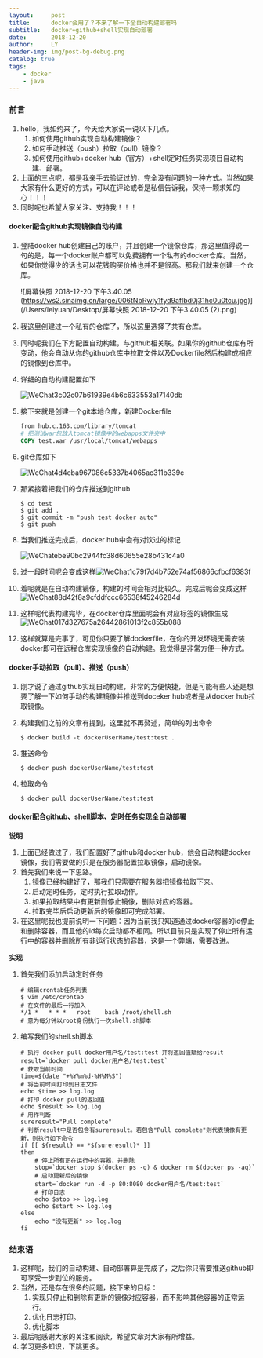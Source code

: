 ```yaml
---
layout:     post
title:      docker会用了？不来了解一下全自动构建部署吗
subtitle:   docker+github+shell实现自动部署
date:       2018-12-20
author:     LY
header-img: img/post-bg-debug.png
catalog: true
tags:
    - docker
    - java
---
```


### 前言

1. hello，我如约来了，今天给大家说一说以下几点。
   1. 如何使用github实现自动构建镜像？
   2. 如何手动推送（push）拉取（pull）镜像？
   3. 如何使用github+docker hub（官方）+shell定时任务实现项目自动构建、部署。
2. 上面的三点呢，都是我亲手去验证过的，完全没有问题的一种方式。当然如果大家有什么更好的方式，可以在评论或者是私信告诉我，保持一颗求知的心！！！
3. 同时呢也希望大家关注、支持我！！！

#### docker配合github实现镜像自动构建

1. 登陆docker hub创建自己的账户，并且创建一个镜像仓库，那这里值得说一句的是，每一个docker账户都可以免费拥有一个私有的docker仓库。当然，如果你觉得少的话也可以花钱购买价格也并不是很高。那我们就来创建一个仓库。

   ![屏幕快照 2018-12-20 下午3.40.05 (https://ws2.sinaimg.cn/large/006tNbRwly1fyd9aflbd0j31hc0u0tcu.jpg)](/Users/leiyuan/Desktop/屏幕快照 2018-12-20 下午3.40.05 (2).png)

2. 我这里创建过一个私有的仓库了，所以这里选择了共有仓库。

3. 同时呢我们在下方配置自动构建，与github相关联。如果你的github仓库有所变动，他会自动从你的github仓库中拉取文件以及Dockerfile然后构建成相应的镜像到仓库中。

4. 详细的自动构建配置如下

   ![WeChat3c02c07b61939e4b6c633553a17140db](https://ws2.sinaimg.cn/large/006tNbRwly1fyd9kpo0xsj310k0u0n6d.jpg)

5. 接下来就是创建一个git本地仓库，新建Dockerfile

   ```dockerfile
   from hub.c.163.com/library/tomcat
   # 把测试war包放入tomcat镜像中的webapps文件夹中
   COPY test.war /usr/local/tomcat/webapps
   ```

6. git仓库如下

   ![WeChat4d4eba967086c5337b4065ac311b339c](https://ws1.sinaimg.cn/large/006tNbRwly1fyd9sfljh0j30o4074gms.jpg)

7. 那紧接着把我们的仓库推送到github

   ```shell
   $ cd test
   $ git add .
   $ git commit -m "push test docker auto"
   $ git push
   ```

8. 当我们推送完成后，docker hub中会有对饮过的标记

   ![WeChatebe90bc2944fc38d60655e28b431c4a0](https://ws1.sinaimg.cn/large/006tNbRwly1fyd9wtw88uj30hy0460t0.jpg)

9. 过一段时间呢会变成这样![WeChat1c79f7d4b752e74af56866cfbcf6383f](https://ws4.sinaimg.cn/large/006tNbRwly1fyd9xmf1zbj30h202waaa.jpg)

10. 着呢就是在自动构建镜像，构建的时间会相对比较久。完成后呢会变成这样![WeChat88d42f8a9cfddfccc66538f45246284d](https://ws4.sinaimg.cn/large/006tNbRwly1fyda4z83v1j30bq01wq33.jpg)

11. 这样呢代表构建完毕，在docker仓库里面呢会有对应标签的镜像生成![WeChat017d327675a26442861013f2c855b088](https://ws2.sinaimg.cn/large/006tNbRwly1fyda8p8dnbj30zw0gcwfn.jpg)

12. 这样就算是完事了，可见你只要了解dockerfile，在你的开发环境无需安装docker即可在远程仓库实现镜像的自动构建。我觉得是非常方便一种方式。

#### docker手动拉取（pull）、推送（push）

1. 刚才说了通过github实现自动构建，非常的方便快捷，但是可能有些人还是想要了解一下如何手动的构建镜像并推送到doceker hub或者是从docker hub拉取镜像。

2. 构建我们之前的文章有提到，这里就不再赘述，简单的列出命令

   ```shell
   $ docker build -t dockerUserName/test:test .
   ```

3. 推送命令

   ```shell
   $ docker push dockerUserName/test:test
   ```

4. 拉取命令

   ```shell
   $ docker pull dockerUserName/test:test
   ```

#### docker配合github、shell脚本、定时任务实现全自动部署

**说明**

1. 上面已经做过了，我们配置好了github和docker hub，他会自动构建docker镜像，我们需要做的只是在服务器配置拉取镜像，启动镜像。
2. 首先我们来说一下思路。
   1. 镜像已经构建好了，那我们只需要在服务器把镜像拉取下来。
   2. 启动定时任务，定时执行拉取动作。
   3. 如果拉取结果中有更新则停止镜像，删除对应的容器。
   4. 拉取完毕后启动更新后的镜像即可完成部署。
3. 在这里呢我也提前说明一下问题：因为当前我只知道通过docker容器的id停止和删除容器，而且他的id每次启动都不相同。所以目前只是实现了停止所有运行中的容器并删除所有非运行状态的容器，这是一个弊端，需要改进。

**实现**

1. 首先我们添加启动定时任务

   ```shell
   # 编辑crontab任务列表
   $ vim /etc/crontab
   # 在文件的最后一行加入 
   */1 *   * * *   root    bash /root/shell.sh
   # 意为每分钟以root身份执行一次shell.sh脚本
   ```

2. 编写我们的shell.sh脚本

   ```shell
   # 执行 docker pull docker用户名/test:test 并将返回值赋给result
   result=`docker pull docker用户名/test:test`
   # 获取当前时间
   time=$(date "+%Y%m%d-%H%M%S")
   # 将当前时间打印到日志文件
   echo $time >> log.log
   # 打印 docker pull的返回值
   echo $result >> log.log
   # 用作判断
   sureresult="Pull complete"
   # 判断result中是否包含有sureresult。若包含"Pull complete"则代表镜像有更新，则执行如下命令
   if [[ ${result} == *${sureresult}* ]]
   then
       # 停止所有正在运行中的容器，并删除
       stop=`docker stop $(docker ps -q) & docker rm $(docker ps -aq)`
       # 启动更新后的镜像
       start=`docker run -d -p 80:8080 docker用户名/test:test`
       # 打印日志
       echo $stop >> log.log
       echo $start >> log.log
   else
       echo "没有更新" >> log.log
   fi
   ```

### 结束语

1. 这样呢，我们的自动构建、自动部署算是完成了，之后你只需要推送github即可享受一步到位的服务。
2. 当然，还是存在很多的问题，接下来的目标：
   1. 实现只停止和删除有更新的镜像对应容器，而不影响其他容器的正常运行。
   2. 优化日志打印。
   3. 优化脚本
3. 最后呢感谢大家的关注和阅读，希望文章对大家有所增益。
4. 学习更多知识，下跳更多。

